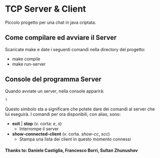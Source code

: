 # TCP Server & Client
Piccolo progetto per una chat in java criptata.

## Come compilare ed avviare il Server
Scaricate make e date i seguenti comandi nella directory del progetto:
- make compile
- make run-server

## Console del programma Server
Quando avviate un server, nella console apparirà:
```bash
?
```
Questo simbolo sta a significare che potete dare dei comandi al server che lui eseguirà.
I comandi per ora disponibili, con alias, sono:
- **exit** | **stop** (v. corta: *e*, *s*)
    - Interrompe il server
- **show-connected-client** (v. corta. *show-cc*, *scc*)
    - Stampa una lista dei client in questo momento connessi

#### Thanks to: Daniele Castiglia, Francesco Borri, Sultan Zhunushov